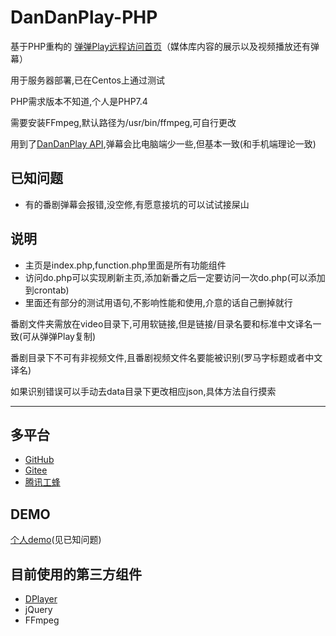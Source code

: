 # DanDanPlay-PHP

基于PHP重构的 [弹弹Play远程访问首页](https://github.com/kaedei/dandanplay-libraryindex)（媒体库内容的展示以及视频播放还有弹幕）

用于服务器部署,已在Centos上通过测试

PHP需求版本不知道,个人是PHP7.4

需要安装FFmpeg,默认路径为/usr/bin/ffmpeg,可自行更改

用到了[DanDanPlay API](https://api.acplay.net/swagger/ui/index#/),弹幕会比电脑端少一些,但基本一致(和手机端理论一致)

## 已知问题

* 有的番剧弹幕会报错,没空修,有愿意接坑的可以试试接屎山

## 说明

* 主页是index.php,function.php里面是所有功能组件
* 访问do.php可以实现刷新主页,添加新番之后一定要访问一次do.php(可以添加到crontab)
* 里面还有部分的测试用语句,不影响性能和使用,介意的话自己删掉就行

番剧文件夹需放在video目录下,可用软链接,但是链接/目录名要和标准中文译名一致(可从弹弹Play复制)

番剧目录下不可有非视频文件,且番剧视频文件名要能被识别(罗马字标题或者中文译名)

如果识别错误可以手动去data目录下更改相应json,具体方法自行摸索

---

## 多平台

* [GitHub](https://github.com/CberYellowstone/DanDanPlay-PHP)
* [Gitee](https://gitee.com/Yellowstone/DanDanPlay-PHP)
* [腾讯工蜂](https://git.code.tencent.com/Yellowstone/DanDanPlay-PHP)

## DEMO
[个人demo](https://apps.ystone.top:488/ddp/)(见已知问题)

## 目前使用的第三方组件

* [DPlayer](https://github.com/MoePlayer/DPlayer)
* jQuery
* FFmpeg
